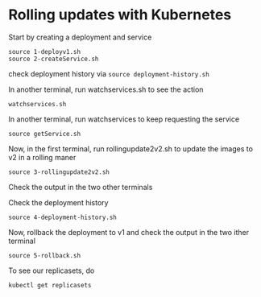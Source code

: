 # Rolling updates with Kubernetes

Start by creating a deployment and service
```
source 1-deployv1.sh
source 2-createService.sh
```

check deployment history via ```source deployment-history.sh```

In another terminal, run watchservices.sh to see the action
```
watchservices.sh
```

In another terminal, run watchservices to keep requesting the service
```
source getService.sh
```

Now, in the first terminal, run rollingupdate2v2.sh to update the images to v2 in a rolling maner
```
source 3-rollingupdate2v2.sh
```

Check the output in the two other terminals

Check the deployment history
```
source 4-deployment-history.sh
```

Now, rollback the deployment to v1 and check the output in the two ither terminal
```
source 5-rollback.sh
```

To see our replicasets, do
```
kubectl get replicasets
```
